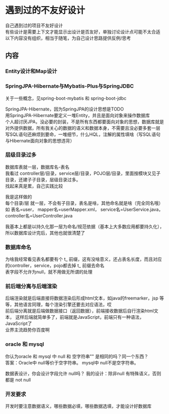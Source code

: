 # 遇到过的不友好设计
自己遇到过的项目不友好设计  
有些设计是需要上下文才能显示出设计是否友好，单独讨论设计点可能不太合适  
以下内容没有组织，相当于随笔，为自己设计思路提供反例/思考  


## 内容
### Entity设计和Map设计  









### SpringJPA-Hibernate与Mybatis-Plus与SpringJDBC
关于一些概念，见spring-boot-mybatis 和 spring-boot-jdbc

SpringJPA-Hibernate，因为SpringJPA的设计思想是TODO  
用SpringJPA-Hibernate要定义一堆Entity，并且是面向对象来操作数据库  
个人超讨厌JPA，没必要的封装，不是所有东西都要面向对象的思想，数据库就是对外提供数据，所有我关心的数据的语义和数据本身，不需要且没必要多套一层  
写SQL语句还麻烦到要命，一堆细节，什么HQL，注解的属性填啥（写SQL语句与Hibernate面向对象的思想违背）  
    


### 层级目录过多
数据库表就一层，数据库名-表名  
我看过 controller层/目录，service层/目录，POJO层/目录，里面按模块又见子目录，还建子子目录，层级目录过多。  
找起来真是累，自己实践比较  

我是这样做的  
每个目录/层 就一层，不会有子目录，表名是啥，其他命名就是啥（完全同名哦）  
如 表名=user， mapper名=userMapper.xml， service名=UserService.java， controller名=UserController.java   

我基本上都是以持久化那一层为命名/规范依据（基本上大多数应用都要持久化），所以数据库设计完后，其他也就很清楚了  



### 数据库命名
为啥我经常看见表名都要有个 t_ 前缀，这有没啥意义，还占表名长度，而且对应的controller，service，pojo都去掉 t_ 前缀去命名  
表字段不允许为null，就不用做无所谓的处理  



### 前后端分离与后端渲染
后端渲染就是后端直接将数据渲染后形成html文本，如java的freemarker，jsp 等等，其他语言同理，每个渲染引擎还要去对应语法，哎    
前后端分离就是后端做数据接口（返回数据），前端接收数据后自行渲染html文本，
这样后端就简单多了，前端就是JavaScript，前端只有一种语法，JavaScript了  
业界主流趋势你百度啊    



### oracle 和 mysql
你认为oracle 和 mysql 中 null 和 空字符串""  是相同的吗？同一个东西？  
答案：Oracle中 null等价于空字符串。 mysql中 null不是空字符串。

数据表设计，你会设计字段允许 null吗？
我的设计：除非null 有特殊语义，否则都是 not null






### 开发要求
开发时要注意数据语义，哪些数据必填，哪些数据选填，才能设计好数据库














